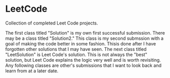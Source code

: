 # LeetCode
Collection of completed Leet Code projects.

The first class titled "Solution" is my own first successful submission.
There may be a class titled "Solution2." This class is my second submssion with a goal of making the code better in some fashion. Thisis done after I have forgotten other solutions that I may have seen.
The next class titled "LeetSolution" is Leet Code's solution. This is not always the "best" solution, but Leet Code explains the logic very well and is worth revisiting.
Any following classes are other's submissions that I want to look back and learn from at a later date.
